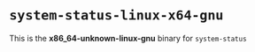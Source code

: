# `system-status-linux-x64-gnu`

This is the **x86_64-unknown-linux-gnu** binary for `system-status`
